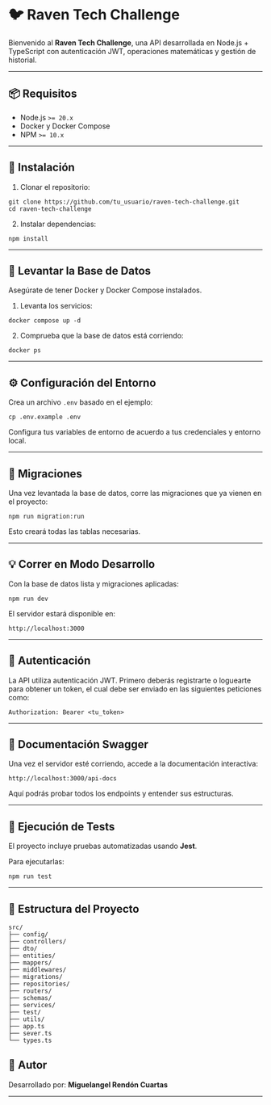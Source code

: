 # 🐦 Raven Tech Challenge

Bienvenido al **Raven Tech Challenge**, una API desarrollada en Node.js + TypeScript con autenticación JWT, operaciones matemáticas y gestión de historial.

---

## 📦 Requisitos

- Node.js `>= 20.x`
- Docker y Docker Compose
- NPM `>= 10.x`

---

## 🚀 Instalación

1. Clonar el repositorio:

```
git clone https://github.com/tu_usuario/raven-tech-challenge.git
cd raven-tech-challenge
```

2. Instalar dependencias:

```
npm install
```

---

## 🐳 Levantar la Base de Datos

Asegúrate de tener Docker y Docker Compose instalados.

1. Levanta los servicios:

```
docker compose up -d
```

2. Comprueba que la base de datos está corriendo:

```
docker ps
```

---

## ⚙️ Configuración del Entorno

Crea un archivo `.env` basado en el ejemplo:

```
cp .env.example .env
```

Configura tus variables de entorno de acuerdo a tus credenciales y entorno local.

---

## 🤠 Migraciones

Una vez levantada la base de datos, corre las migraciones que ya vienen en el proyecto:

```
npm run migration:run
```

Esto creará todas las tablas necesarias.

---

## 💡 Correr en Modo Desarrollo

Con la base de datos lista y migraciones aplicadas:

```
npm run dev
```

El servidor estará disponible en:

```
http://localhost:3000
```

---

## 🔐 Autenticación

La API utiliza autenticación JWT.
Primero deberás registrarte o loguearte para obtener un token, el cual debe ser enviado en las siguientes peticiones como:

```
Authorization: Bearer <tu_token>
```

---

## 🦾 Documentación Swagger

Una vez el servidor esté corriendo, accede a la documentación interactiva:

```
http://localhost:3000/api-docs
```

Aquí podrás probar todos los endpoints y entender sus estructuras.

---

## 🦪 Ejecución de Tests

El proyecto incluye pruebas automatizadas usando **Jest**.

Para ejecutarlas:

```
npm run test
```

---

## 💾 Estructura del Proyecto

```
src/
├── config/
├── controllers/
├── dto/
├── entities/
├── mappers/
├── middlewares/
├── migrations/
├── repositories/
├── routers/
├── schemas/
├── services/
├── test/
├── utils/
├── app.ts
├── sever.ts
└── types.ts
```

## 📌 Autor

Desarrollado por: **Miguelangel Rendón Cuartas**

---